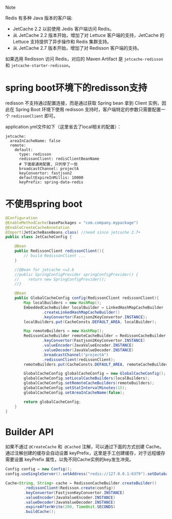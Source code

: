 > [!NOTE]  
> Redis 有多种 Java 版本的客户端:
> - JetCache 2.2 以前使用 Jedis 客户端访问 Redis。
> - 从 JetCache 2.2 版本开始，增加了对 Lettuce 客户端的支持，JetCache 的 Lettuce 支持提供了异步操作和 Redis 集群支持。
> - 从 JetCache 2.7 版本开始，增加了对 Redisson 客户端的支持。

如果选用 Redisson 访问 Redis，对应的 Maven Artifact 是 `jetcache-redisson` 和 `jetcache-starter-redisson`。

# spring boot环境下的redisson支持

redisson 不支持通过配置连接，而是通过获取 Spring bean 拿到 Client 实例，因此在 Spring Boot 环境下使用 redisson 支持时，客户端特定的参数只需要配置一个
`redissonClient` 即可。

application.yml文件如下（这里省去了local相关的配置）：
```
jetcache:
  areaInCacheName: false
  remote:
    default:
      type: redisson
      redissonClient: redisClientBeanName
      # 下面是通用配置, 只列举了一些
      broadcastChannel: projectA
      keyConvertor: fastjson2
      defaultExpireInMillis: 10000
      keyPrefix: spring-data-redis
```

# 不使用spring boot
```java
@Configuration
@EnableMethodCache(basePackages = "com.company.mypackage")
@EnableCreateCacheAnnotation
@Import(JetCacheBaseBeans.class) //need since jetcache 2.7+
public class JetCacheConfig {

    @Bean
    public RedissonClient redissonClient(){
        // build RedissonClient ...
    }

    //@Bean for jetcache <=2.6 
    //public SpringConfigProvider springConfigProvider() {
    //    return new SpringConfigProvider();
    //}

    @Bean
    public GlobalCacheConfig config(RedissonClient redissonClient){
        Map localBuilders = new HashMap();
        EmbeddedCacheBuilder localBuilder = LinkedHashMapCacheBuilder
                .createLinkedHashMapCacheBuilder()
                .keyConvertor(Fastjson2KeyConvertor.INSTANCE);
        localBuilders.put(CacheConsts.DEFAULT_AREA, localBuilder);

        Map remoteBuilders = new HashMap();
        RedissonCacheBuilder remoteCacheBuilder = RedissonCacheBuilder.createBuilder()
                .keyConvertor(Fastjson2KeyConvertor.INSTANCE)
                .valueEncoder(JavaValueEncoder.INSTANCE)
                .valueDecoder(JavaValueDecoder.INSTANCE)
                .broadcastChannel("projectA")
                .redissonClient(redissonClient);
        remoteBuilders.put(CacheConsts.DEFAULT_AREA, remoteCacheBuilder);

        GlobalCacheConfig globalCacheConfig = new GlobalCacheConfig();
        globalCacheConfig.setLocalCacheBuilders(localBuilders);
        globalCacheConfig.setRemoteCacheBuilders(remoteBuilders);
        globalCacheConfig.setStatIntervalMinutes(15);
        globalCacheConfig.setAreaInCacheName(false);

        return globalCacheConfig;
    }
}
```

# Builder API

如果不通过 `@CreateCache` 和` @Cached` 注解，可以通过下面的方式创建 Cache。通过注解创建的缓存会自动设置 keyPrefix，这里是手工创建缓存，对于远程缓存需要设置 keyPrefix 属性，以免不同Cache实例的key发生冲突。

```java
Config config = new Config();
config.useSingleServer().setAddress("redis://127.0.0.1:6379").setDatabase(0);

Cache<String, String> cache = RedissonCacheBuilder.createBuilder()
        .redissonClient(Redisson.create(config))
        .keyConvertor(FastjsonKeyConvertor.INSTANCE)
        .valueEncoder(JavaValueEncoder.INSTANCE)
        .valueDecoder(JavaValueDecoder.INSTANCE)
        .expireAfterWrite(200, TimeUnit.SECONDS)
        .buildCache();

```



